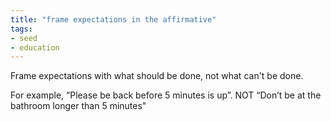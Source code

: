 ```yaml
---
title: "frame expectations in the affirmative"
tags: 
- seed
- education
---
```


Frame expectations with what should be done, not what can't be done. 

For example, “Please be back before 5 minutes is up”. 
	NOT “Don’t be at the bathroom longer than 5 minutes"